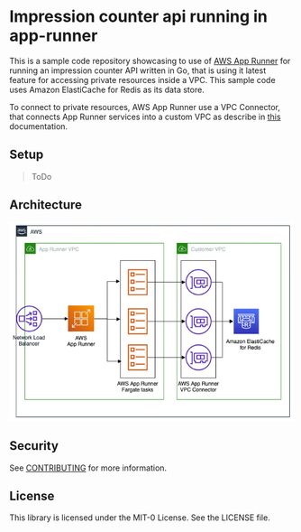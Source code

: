 # Impression counter api running in app-runner

This is a sample code repository showcasing to use of [AWS App Runner](https://aws.amazon.com/apprunner/) for running an impression counter API written in Go, that is using it latest feature for accessing private resources inside a VPC.
This sample code uses Amazon ElastiCache for Redis as its data store.

To connect to private resources, AWS App Runner use a VPC Connector, that connects App Runner services into a custom VPC as describe in [this](https://docs.aws.amazon.com/apprunner/latest/dg/network-vpc.html) documentation.

## Setup

>ToDo

## Architecture

![Architecture](img/impression-counter-api-app-runner-sample.png)

## Security

See [CONTRIBUTING](CONTRIBUTING.md#security-issue-notifications) for more information.

## License

This library is licensed under the MIT-0 License. See the LICENSE file.

